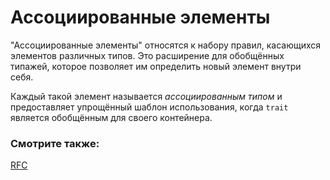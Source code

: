 # Ассоциированные элементы

"Ассоциированные элементы" относятся к набору правил, 
касающихся элементов различных типов. Это расширение для 
обобщённых типажей, которое позволяет им определить новый 
элемент внутри себя.

Каждый такой элемент называется *ассоциированным типом*
и предоставляет упрощённый шаблон использования, когда 
`trait` является обобщённым для своего контейнера.

### Смотрите также:

[RFC](https://github.com/rust-lang/rfcs/blob/master/text/0195-associated-items.md)
